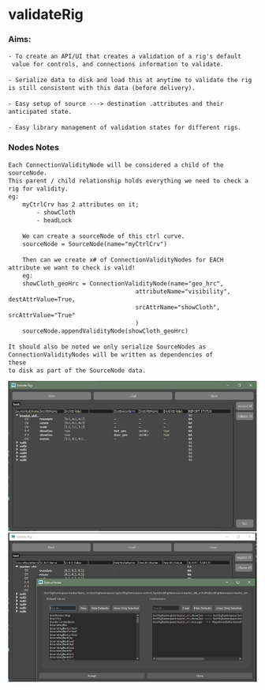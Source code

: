 # validateRig

### Aims:

    - To create an API/UI that creates a validation of a rig's default
     value for controls, and connections information to validate.
    
    - Serialize data to disk and load this at anytime to validate the rig
    is still consistent with this data (before delivery).
    
    - Easy setup of source ---> destination .attributes and their 
    anticipated state.
    
    - Easy library management of validation states for different rigs.
    

### Nodes Notes
    Each ConnectionValidityNode will be considered a child of the sourceNode.
    This parent / child relationship holds everything we need to check a rig for validity.
    eg:
        myCtrlCrv has 2 attributes on it;
            - showCloth
            - headLock
    
        We can create a sourceNode of this ctrl curve.
        sourceNode = SourceNode(name="myCtrlCrv")
    
        Then can we create x# of ConnectionValidityNodes for EACH attribute we want to check is valid!
        eg:
        showCloth_geoHrc = ConnectionValidityNode(name="geo_hrc",
                                        attributeName="visibility", destAttrValue=True,
                                        srcAttrName="showCloth", srcAttrValue="True"
                                        )
        sourceNode.appendValidityNode(showCloth_geoHrc)
    
    It should also be noted we only serialize SourceNodes as ConnectionValidityNodes will be written as dependencies of 
    these
    to disk as part of the SourceNode data.

![Example01-MainUI](example01.png)
![Example02-DragAndDrop](example02.png)
